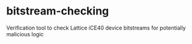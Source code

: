 # bitstream-checking
Verification tool to check Lattice iCE40 device bitstreams for potentially malicious logic
